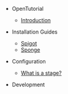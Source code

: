 - OpenTutorial

    - [Introduction](README.md)

- Installation Guides

    - [Spigot](info/spigot.md)
    - [Sponge](info/sponge.md)

- Configuration

    - [What is a stage?](info/stages.md)

- Development


  
